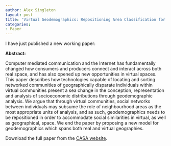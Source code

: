 ```yaml
---
author: Alex Singleton
layout: post
title: 'Virtual Geodemographics: Repositioning Area Classification for Online and Offline Spaces'
categories:
- Paper
---
```


I have just published a new working paper:

**Abstract:**

Computer mediated communication and the Internet has fundamentally changed how consumers and producers connect and interact across both real space, and has also opened up new opportunities in virtual spaces. This paper describes how technologies capable of locating and sorting networked communities of geographically disparate individuals within virtual communities present a sea change in the conception, representation and analysis of socioeconomic distributions through geodemographic analysis. We argue that through virtual communities, social networks between individuals may subsume the role of neighbourhood areas as the most appropriate units of analysis, and as such, geodemographics needs to be repositioned in order to accommodate social similarities in virtual, as well as geographical, space. We end the paper by proposing a new model for geodemographics which spans both real and virtual geographies.

Download the full paper from the [CASA website](http://www.bartlett.ucl.ac.uk/casa/publications/working-paper-147).
